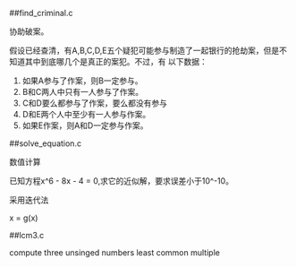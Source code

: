 ##find_criminal.c

协助破案。

假设已经查清，有A,B,C,D,E五个疑犯可能参与制造了一起银行的抢劫案，但是不知道其中到底哪几个是真正的案犯。不过，有
以下数据：

1. 如果A参与了作案，则B一定参与。
2. B和C两人中只有一人参与了作案。
3. C和D要么都参与了作案，要么都没有参与
4. D和E两个人中至少有一人参与作案。
5. 如果E作案，则A和D一定参与作案。


##solve_equation.c

数值计算

已知方程x^6 - 8x - 4 = 0,求它的近似解，要求误差小于10^-10。

采用迭代法

x = g(x)


##lcm3.c

compute three unsinged numbers least common multiple
